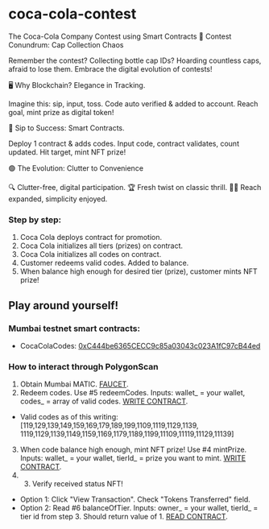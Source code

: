 # coca-cola-contest

The Coca-Cola Company
Contest using Smart Contracts
🔴 Contest Conundrum: Cap Collection Chaos

Remember the contest? Collecting bottle cap IDs?
Hoarding countless caps, afraid to lose them.
Embrace the digital evolution of contests!

🖥️ Why Blockchain? Elegance in Tracking.

Imagine this: sip, input, toss.
Code auto verified & added to account.
Reach goal, mint prize as digital token!

🔗 Sip to Success: Smart Contracts.

Deploy 1 contract & adds codes.
Input code, contract validates, count updated.
Hit target, mint NFT prize!

🟢 The Evolution: Clutter to Convenience

🔍 Clutter-free, digital participation.
🏆 Fresh twist on classic thrill.
🤝🏻 Reach expanded, simplicity enjoyed.

### Step by step:
1. Coca Cola deploys contract for promotion.
2. Coca Cola initializes all tiers (prizes) on contract.
3. Coca Cola initializes all codes on contract.
4. Customer redeems valid codes. Added to balance.
5. When balance high enough for desired tier (prize), customer mints NFT prize!

## Play around yourself!

### Mumbai testnet smart contracts:
- CocaColaCodes: [0xC444be6365CECC9c85a03043c023A1fC97cB44ed](https://mumbai.polygonscan.com/address/0xC444be6365CECC9c85a03043c023A1fC97cB44ed)

### How to interact through PolygonScan
1. Obtain Mumbai MATIC. [FAUCET](https://faucet.polygon.technology/).
2. Redeem codes. Use #5 redeemCodes. Inputs: wallet_ = your wallet, codes_ = array of valid codes. [WRITE CONTRACT](https://mumbai.polygonscan.com/address/0xC444be6365CECC9c85a03043c023A1fC97cB44ed#writeContract).
- Valid codes as of this writing: [119,129,139,149,159,169,179,189,199,1109,1119,1129,1139, 1119,1129,1139,1149,1159,1169,1179,1189,1199,11109,11119,11129,11139]
3. When code balance high enough, mint NFT prize! Use #4 mintPrize. Inputs: wallet_ = your wallet, tierId_ = prize you want to mint. [WRITE CONTRACT](https://mumbai.polygonscan.com/address/0xC444be6365CECC9c85a03043c023A1fC97cB44ed#writeContract).
4. 3. Verify received status NFT!
- Option 1: Click "View Transaction". Check "Tokens Transferred" field.
- Option 2: Read #6 balanceOfTier. Inputs: owner_ = your wallet, tierId_ = tier id from step 3. Should return value of 1. [READ CONTRACT](https://mumbai.polygonscan.com/address/0xC444be6365CECC9c85a03043c023A1fC97cB44ed#readContract). 